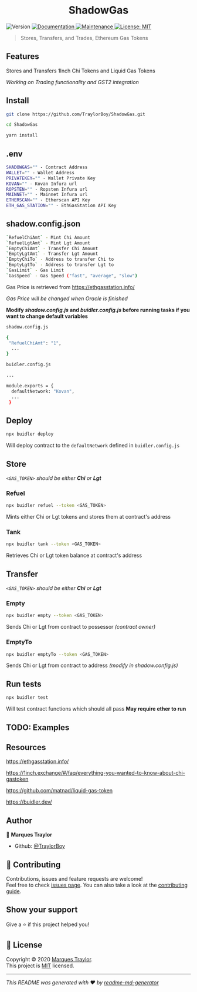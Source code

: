 <h1 align="center">ShadowGas</h1>
<p>
  <img alt="Version" src="https://img.shields.io/badge/version-1.0.0-blue.svg?cacheSeconds=2592000" />
  <a href="https://github.com/TraylorBoy/ShadowGas#readme" target="_blank">
    <img alt="Documentation" src="https://img.shields.io/badge/documentation-yes-brightgreen.svg" />
  </a>
  <a href="https://github.com/TraylorBoy/ShadowGas/graphs/commit-activity" target="_blank">
    <img alt="Maintenance" src="https://img.shields.io/badge/Maintained%3F-yes-green.svg" />
  </a>
  <a href="https://github.com/TraylorBoy/ShadowGas/blob/master/LICENSE" target="_blank">
    <img alt="License: MIT" src="https://img.shields.io/github/license/TraylorBoy/ShadowGas" />
  </a>
</p>

> Stores, Transfers, and Trades, Ethereum Gas Tokens

## Features
Stores and Transfers 1Inch Chi Tokens and Liquid Gas Tokens

*Working on Trading functionality and GST2 integration*

## Install

```sh
git clone https://github.com/TraylorBoy/ShadowGas.git

cd ShadowGas

yarn install
```

## .env
```sh
SHADOWGAS="" - Contract Address
WALLET="" - Wallet Address
PRIVATEKEY="" - Wallet Private Key
KOVAN="" - Kovan Infura url
ROPSTEN="" - Ropsten Infura url
MAINNET="" - Mainnet Infura url
ETHERSCAN="" - Etherscan API Key
ETH_GAS_STATION="" - EthGasStation API Key
```

## shadow.config.json
```sh
`RefuelChiAmt` - Mint Chi Amount
`RefuelLgtAmt` - Mint Lgt Amount
`EmptyChiAmt` - Transfer Chi Amount
`EmptyLgtAmt` - Transfer Lgt Amount
`EmptyChiTo` - Address to transfer Chi to
`EmptyLgtTo` - Address to transfer Lgt to
`GasLimit` - Gas Limit
`GasSpeed` - Gas Speed ("fast", "average", "slow") 
```
Gas Price is retrieved from https://ethgasstation.info/

*Gas Price will be changed when Oracle is finished*

**Modify *shadow.config.js* and *buidler.config.js* before running tasks if you want to change default variables**

```sh
shadow.config.js

{
 "RefuelChiAmt": "1",
  ...
}

```

```sh
buidler.config.js

...

module.exports = {
  defaultNetwork: "Kovan",
  ...
 }
```

## Deploy
```sh
npx buidler deploy
```

Will deploy contract to the `defaultNetwork` defined in `buidler.config.js`

## Store

*`<GAS_TOKEN>` should be either **Chi** or **Lgt***

### Refuel
```sh
npx buidler refuel --token <GAS_TOKEN>
```

Mints either Chi or Lgt tokens and stores them at contract's address

### Tank
```sh
npx buidler tank --token <GAS_TOKEN>
```

Retrieves Chi or Lgt token balance at contract's address

## Transfer

*`<GAS_TOKEN>` should be either **Chi** or **Lgt***

### Empty
```sh
npx buidler empty --token <GAS_TOKEN>
```

Sends Chi or Lgt from contract to possessor *(contract owner)*

### EmptyTo
```sh
npx buidler emptyTo --token <GAS_TOKEN>
```

Sends Chi or Lgt from contract to address *(modify in shadow.config.js)*

## Run tests

```sh
npx buidler test
```

Will test contract functions which should all pass
**May require ether to run**

## TODO: Examples

## Resources
https://ethgasstation.info/

https://1inch.exchange/#/faq/everything-you-wanted-to-know-about-chi-gastoken

https://github.com/matnad/liquid-gas-token

https://buidler.dev/

## Author

👤 **Marques Traylor**

* Github: [@TraylorBoy](https://github.com/TraylorBoy)

## 🤝 Contributing

Contributions, issues and feature requests are welcome!<br />Feel free to check [issues page](https://github.com/TraylorBoy/ShadowGas/issues). You can also take a look at the [contributing guide](https://github.com/TraylorBoy/ShadowGas/blob/master/CONTRIBUTING.md).

## Show your support

Give a ⭐️ if this project helped you!

## 📝 License

Copyright © 2020 [Marques Traylor](https://github.com/TraylorBoy).<br />
This project is [MIT](https://github.com/TraylorBoy/ShadowGas/blob/master/LICENSE) licensed.

***
_This README was generated with ❤️ by [readme-md-generator](https://github.com/kefranabg/readme-md-generator)_
